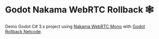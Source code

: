 # Godot Nakama WebRTC Rollback 🕸️

Demo Godot C# 3.x project using [Nakama WebRTC Mono](https://github.com/Fractural/GodotNakamaWebRTCMono/tree/release) with [Godot Rollback Netcode](https://github.com/Fractural/GodotRollbackNetcodeMono).